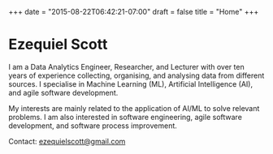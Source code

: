 +++
date = "2015-08-22T06:42:21-07:00"
draft = false
title = "Home"
+++

# Ezequiel Scott

I am a Data Analytics Engineer, Researcher, and Lecturer with over ten years of experience collecting, organising, and analysing data from different sources. I specialise in Machine Learning (ML), Artificial Intelligence (AI), and agile software development.

My interests are mainly related to the application of AI/ML to solve relevant problems. I am also interested in software engineering, agile software development, and software process improvement.

Contact: <ezequielscott@gmail.com>
